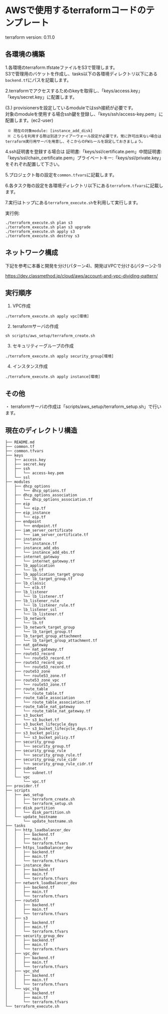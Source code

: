 # AWSで使用するterraformコードのテンプレート

terraform version: 0.11.0


## 各環境の構築

1.各環境のterraform.tfstateファイルをS3で管理します。<br />
  S3で管理用のバケットを作成し、tasks以下の各環境ディレクトリ以下にある`backend.tf`にパスを記載します。

2.terraformでアクセスするためのkeyを取得し、「keys/access.key」「keys/secret.key」に配置します。

(3.) provisionersを設定しているmoduleではssh接続が必要です。<br />
     対象のmoduleを使用する場合ssh鍵を登録し、「keys/ssh/access-key.pem」に配置します。(ec2-user)<br />

     ※ 現在の対象module: [instance_add_disk]
     ※ こちらを利用する際は別途ファイアーウォール設定が必要です。常に許可出来ない場合はterraform実行用サーバを用意し、そこからのFWルールを設定しておきましょう。

4.ssh証明書を登録する場合は 証明書:「keys/ssl/certificate.pem」中間証明書:「keys/ssl/chain_certificate.pem」プライベートキー:「keys/ssl/private.key」をそれぞれ配置して下さい。

5.プロジェクト毎の設定を`common.tfvars`に記載します。

6.各タスク毎の設定を各環境ディレクトリ以下にある`terraform.tfvars`に記載します。

7.実行はトップにある`terraform_execute.sh`を利用して実行します。

実行例:
```shell
./terraform_execute.sh plan s3
./terraform_execute.sh plan s3 upgrade
./terraform_execute.sh apply s3
./terraform_execute.sh destroy s3
```

## ネットワーク構成
下記を参考に本番と開発を分け(パターン4)、開発はVPCで分ける(パターン2-1)<br />

https://dev.classmethod.jp/cloud/aws/account-and-vpc-dividing-pattern/

## 実行順序
1. VPC作成
```
./terraform_execute.sh apply vpc[環境]
```

2. terraformサーバの作成
```
sh scripts/aws_setup/terraform_create.sh
```

3. セキュリティーグループの作成
```
./terraform_execute.sh apply security_group[環境]
```

4. インスタンス作成
```
./terraform_execute.sh apply instance[環境]
```

## その他
・ terraformサーバの作成は「scripts/aws_setup/terraform_setup.sh」で行います。

## 現在のディレクトリ構造
```
├── README.md
├── common.tf
├── common.tfvars
├── keys
│   ├── access.key
│   ├── secret.key
│   ├── ssh
│   │   └── access-key.pem
│   └── ssl
├── modules
│   ├── dhcp_options
│   │   └── dhcp_options.tf
│   ├── dhcp_options_association
│   │   └── dhcp_options_association.tf
│   ├── eip
│   │   └── eip.tf
│   ├── eip_instance
│   │   └── eip.tf
│   ├── endpoint
│   │   └── endpoint.tf
│   ├── iam_server_certificate
│   │   └── iam_server_certificate.tf
│   ├── instance
│   │   └── instance.tf
│   ├── instance_add_ebs
│   │   └── instance_add_ebs.tf
│   ├── internet_gateway
│   │   └── internet_gateway.tf
│   ├── lb_application
│   │   └── lb.tf
│   ├── lb_application_target_group
│   │   └── lb_target_group.tf
│   ├── lb_classic
│   │   └── elb.tf
│   ├── lb_listener
│   │   └── lb_listener.tf
│   ├── lb_listener_rule
│   │   └── lb_listener_rule.tf
│   ├── lb_listener_ssl
│   │   └── lb_listener.tf
│   ├── lb_network
│   │   └── lb.tf
│   ├── lb_network_target_group
│   │   └── lb_target_group.tf
│   ├── lb_target_group_attachment
│   │   └── lb_target_group_attachment.tf
│   ├── nat_gateway
│   │   └── nat_gateway.tf
│   ├── route53_record
│   │   └── route53_record.tf
│   ├── route53_record_vpc
│   │   └── route53_record.tf
│   ├── route53_zone
│   │   └── route53_zone.tf
│   ├── route53_zone_vpc
│   │   └── route53_zone.tf
│   ├── route_table
│   │   └── route_table.tf
│   ├── route_table_association
│   │   └── route_table_association.tf
│   ├── route_table_nat_gateway
│   │   └── route_table_nat_gateway.tf
│   ├── s3_bucket
│   │   └── s3_bucket.tf
│   ├── s3_bucket_lifecycle_days
│   │   └── s3_bucket_lifecycle_days.tf
│   ├── s3_bucket_policy
│   │   └── s3_bucket_policy.tf
│   ├── security_group
│   │   └── security_group.tf
│   ├── security_group_rule
│   │   └── security_group_rule.tf
│   ├── security_group_rule_cidr
│   │   └── security_group_rule_cidr.tf
│   ├── subnet
│   │   └── subnet.tf
│   └── vpc
│       └── vpc.tf
├── provider.tf
├── scripts
│   ├── aws_setup
│   │   ├── terraform_create.sh
│   │   └── terraform_setup.sh
│   ├── disk_partition
│   │   └── disk_partition.sh
│   └── update_hostname
│       └── update_hostname.sh
├── tasks
│   ├── http_loadbalancer_dev
│   │   ├── backend.tf
│   │   ├── main.tf
│   │   └── terraform.tfvars
│   ├── https_loadbalancer_dev
│   │   ├── backend.tf
│   │   ├── main.tf
│   │   └── terraform.tfvars
│   ├── instance_dev
│   │   ├── backend.tf
│   │   ├── main.tf
│   │   └── terraform.tfvars
│   ├── network_loadbalancer_dev
│   │   ├── backend.tf
│   │   ├── main.tf
│   │   └── terraform.tfvars
│   ├── route53
│   │   ├── backend.tf
│   │   ├── main.tf
│   │   └── terraform.tfvars
│   ├── s3
│   │   ├── backend.tf
│   │   ├── main.tf
│   │   └── terraform.tfvars
│   ├── security_group_dev
│   │   ├── backend.tf
│   │   ├── main.tf
│   │   └── terraform.tfvars
│   ├── vpc_dev
│   │   ├── backend.tf
│   │   ├── main.tf
│   │   └── terraform.tfvars
│   ├── vpc_shd
│   │   ├── backend.tf
│   │   ├── main.tf
│   │   └── terraform.tfvars
│   └── vpc_stg
│       ├── backend.tf
│       ├── main.tf
│       └── terraform.tfvars
└── terraform_execute.sh
```

